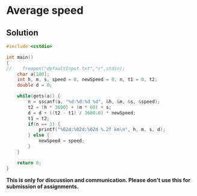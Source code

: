 # Average speed

## Solution

```c++
#include <cstdio>

int main()
{
//    freopen("defaultInput.txt","r",stdin);
    char a[100];
    int h, m, s, speed = 0, newSpeed = 0, n, t1 = 0, t2;
    double d = 0;

    while(gets(a)) {
        n = sscanf(a, "%d:%d:%d %d", &h, &m, &s, &speed);
        t2 = (h * 3600) + (m * 60) + s;
        d = d + ((t2 - t1) / 3600.0) * newSpeed;
        t1 = t2;
        if(n == 3) {
            printf("%02d:%02d:%02d %.2f km\n", h, m, s, d);
        } else {
            newSpeed = speed;
        }
    }

    return 0;
}

```


**This is only for discussion and communication. Please don't use this for submission of assignments.**